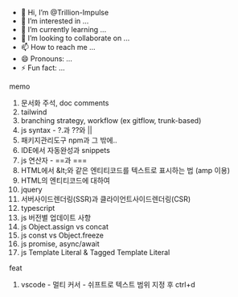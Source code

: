 - 👋 Hi, I’m @Trillion-Impulse
- 👀 I’m interested in ...
- 🌱 I’m currently learning ...
- 💞️ I’m looking to collaborate on ...
- 📫 How to reach me ...
- 😄 Pronouns: ...
- ⚡ Fun fact: ...

<!---
Trillion-Impulse/Trillion-Impulse is a ✨ special ✨ repository because its `README.md` (this file) appears on your GitHub profile.
You can click the Preview link to take a look at your changes.
--->

memo
1. 문서화 주석, doc comments
2. tailwind
3. branching strategy, workflow (ex gitflow, trunk-based)
4. js syntax - ?.과 ??와 ||
5. 패키지관리도구 npm과 그 밖에..
6. IDE에서 자동완성과 snippets
7. js 연산자 - ==과 ===
8. HTML에서 &amp;lt;와 같은 엔티티코드를 텍스트로 표시하는 법 (amp 이용)
9. HTML의 엔티티코드에 대하여
10. jquery
11. 서버사이드렌더링(SSR)과 클라이언트사이드렌더링(CSR)
12. typescript
13. js 버전별 업데이트 사항
14. js Object.assign vs concat
15. js const vs Object.freeze
16. js promise, async/await
17. js Template Literal & Tagged Template Literal

feat
1. vscode - 멀티 커서 - 쉬프트로 텍스트 범위 지정 후 ctrl+d

